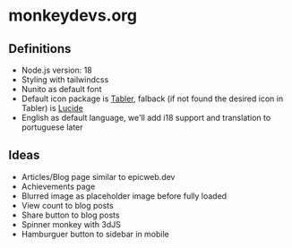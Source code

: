 # monkeydevs.org

## Definitions

- Node.js version: 18
- Styling with tailwindcss
- Nunito as default font
- Default icon package is [Tabler](https://tabler-icons.io/), falback (if not found the desired icon in Tabler) is [Lucide](https://lucide.dev/)
- English as default language, we'll add i18 support and translation to portuguese later

## Ideas

- Articles/Blog page similar to epicweb.dev
- Achievements page
- Blurred image as placeholder image before fully loaded
- View count to blog posts
- Share button to blog posts
- Spinner monkey with 3dJS
- Hamburguer button to sidebar in mobile
